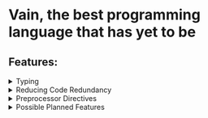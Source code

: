 # Vain, the best programming language that has yet to be

## Features:

<details><summary>Typing</summary><p>

<details><summary>64-bit By Default</summary><p>

</p></details>

<details><summary>Non-nullable By Default</summary><p>

</p></details>

<details><summary>Sealed By Default</summary><p>

</p></details>

<details><summary>Arrays</summary><p>

</p></details>

</p></details>



<details><summary>Reducing Code Redundancy</summary><p>

<details><summary>Short Lambdas</summary><p>

Consider the following C# code:

`vals = list.Select(item => item.Value);`

Doesn't look too bad at first glance. But writing lambdas like this multiple times shows the problem: You have to write `item => item` several times, over and over. In addition, the `item =>` part isn't even necessarily needed. Thus, I propose what I am currently calling "short lambdas":

`vals = list.Select($.Value)`

These short lambdas take one parameter, `$`, which does not need to be declared, saving space and time. By removing the unneeded `item => item` part, the code looks a lot cleaner too, improving readability.

Short lambdas are not usable everywhere, as they only take one parameter and their range has to be determined by the compiler, but in the cases where they can't be used, regular lambdas make far more sense than opting for this kind of syntactic sugar.
</p></details>

</p></details>

<details><summary>Preprocessor Directives</summary><p>

<details><summary>Nested Comments</summary><p>

`##` is the operator for marking the rest of the line as a comment.

`#(` and `#)` are the operators for marking the start and end of comments. They are nestable.

`#( #( This is a comment. #) This is also a comment. #) This is not a comment anymore.`

</p></details>

<details><summary>Consistent Syntax #if</summary><p>

It makes much more sense for `#if` to behave exactly like a regular `if`, but as a preprocessor directive.

```
#if (compile)
{
    code()
}
#else
{
    othercode()
}
```

</p></details>

</p></details>

<details><summary>Possible Planned Features</summary><p>

<details><summary>Code Contracts</summary><p>

`Hour int [$ >= 0 & $ < 24]` (See "Reducing Code Redundancy -> Short Lambdas")

Equivalent to the following C# code:

```
private int _Hour;
public int Hour
{
  get => this._Hour;
  
  set
  {
    if (value >= 0 && value < 24)
      throw new Exception();
    else
      this._Hour = value;
  }
}
```

</p></details>

</p></details>
